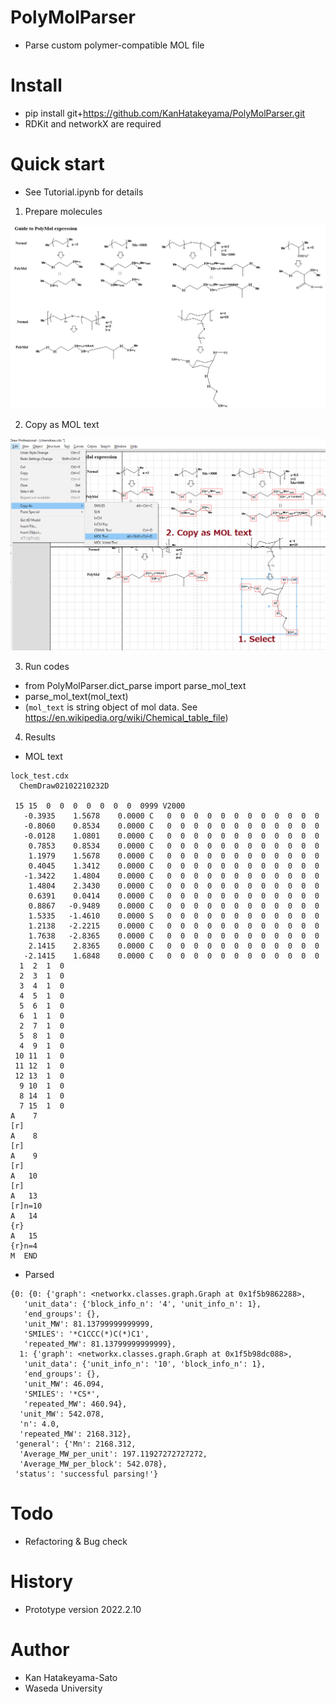 # PolyMolParser
- Parse custom polymer-compatible MOL file

# Install
- pip install git+https://github.com/KanHatakeyama/PolyMolParser.git
- RDKit and networkX are required

# Quick start 
- See Tutorial.ipynb for details

1. Prepare molecules
<img src="pics/1.png">

2. Copy as MOL text
<img src="pics/2.png">

3. Run codes
- from PolyMolParser.dict_parse import parse_mol_text
- parse_mol_text(mol_text)
- (`mol_text` is string object of mol data. See https://en.wikipedia.org/wiki/Chemical_table_file)

4. Results
- MOL text
```
lock_test.cdx
  ChemDraw02102210232D

 15 15  0  0  0  0  0  0  0  0999 V2000
   -0.3935    1.5678    0.0000 C   0  0  0  0  0  0  0  0  0  0  0  0
   -0.8060    0.8534    0.0000 C   0  0  0  0  0  0  0  0  0  0  0  0
   -0.0128    1.0801    0.0000 C   0  0  0  0  0  0  0  0  0  0  0  0
    0.7853    0.8534    0.0000 C   0  0  0  0  0  0  0  0  0  0  0  0
    1.1979    1.5678    0.0000 C   0  0  0  0  0  0  0  0  0  0  0  0
    0.4045    1.3412    0.0000 C   0  0  0  0  0  0  0  0  0  0  0  0
   -1.3422    1.4804    0.0000 C   0  0  0  0  0  0  0  0  0  0  0  0
    1.4804    2.3430    0.0000 C   0  0  0  0  0  0  0  0  0  0  0  0
    0.6391    0.0414    0.0000 C   0  0  0  0  0  0  0  0  0  0  0  0
    0.8867   -0.9489    0.0000 C   0  0  0  0  0  0  0  0  0  0  0  0
    1.5335   -1.4610    0.0000 S   0  0  0  0  0  0  0  0  0  0  0  0
    1.2138   -2.2215    0.0000 C   0  0  0  0  0  0  0  0  0  0  0  0
    1.7638   -2.8365    0.0000 C   0  0  0  0  0  0  0  0  0  0  0  0
    2.1415    2.8365    0.0000 C   0  0  0  0  0  0  0  0  0  0  0  0
   -2.1415    1.6848    0.0000 C   0  0  0  0  0  0  0  0  0  0  0  0
  1  2  1  0      
  2  3  1  0      
  3  4  1  0      
  4  5  1  0      
  5  6  1  0      
  6  1  1  0      
  2  7  1  0      
  5  8  1  0      
  4  9  1  0      
 10 11  1  0      
 11 12  1  0      
 12 13  1  0      
  9 10  1  0      
  8 14  1  0      
  7 15  1  0      
A    7
[r]
A    8
[r]
A    9
[r]
A   10
[r]
A   13
[r]n=10
A   14
{r}
A   15
{r}n=4
M  END
```

- Parsed
```
{0: {0: {'graph': <networkx.classes.graph.Graph at 0x1f5b9862288>,
   'unit_data': {'block_info_n': '4', 'unit_info_n': 1},
   'end_groups': {},
   'unit_MW': 81.13799999999999,
   'SMILES': '*C1CCC(*)C(*)C1',
   'repeated_MW': 81.13799999999999},
  1: {'graph': <networkx.classes.graph.Graph at 0x1f5b98dc088>,
   'unit_data': {'unit_info_n': '10', 'block_info_n': 1},
   'end_groups': {},
   'unit_MW': 46.094,
   'SMILES': '*CS*',
   'repeated_MW': 460.94},
  'unit_MW': 542.078,
  'n': 4.0,
  'repeated_MW': 2168.312},
 'general': {'Mn': 2168.312,
  'Average_MW_per_unit': 197.11927272727272,
  'Average_MW_per_block': 542.078},
 'status': 'successful parsing!'}
```

# Todo
- Refactoring & Bug check

# History
- Prototype version 2022.2.10

# Author
- Kan Hatakeyama-Sato
- Waseda University


